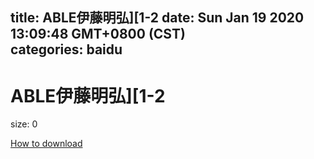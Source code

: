 
title: ABLE伊藤明弘][1-2
date: Sun Jan 19 2020 13:09:48 GMT+0800 (CST)    
categories: baidu
---

# ABLE伊藤明弘][1-2
size: 0
 
 

[How to download](https://bpcam.bemobtrk.com/go/2ceec3aa-1ca2-46d6-b9ff-aaa5c184517c?jno=579)